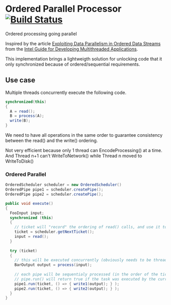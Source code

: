 # Ordered Parallel Processor [![Build Status](https://travis-ci.org/Ullink/ordered-parallel-processor.svg?branch=master)](https://travis-ci.org/Ullink/ordered-parallel-processor)
Ordered processing going parallel

Inspired by the article [Exploiting Data Parallelism in Ordered Data Streams](https://software.intel.com/en-us/articles/exploiting-data-parallelism-in-ordered-data-streams)
from the [Intel Guide for Developing Multithreaded Applications](https://software.intel.com/en-us/articles/intel-guide-for-developing-multithreaded-applications).

This implementation brings a lightweigth solution for unlocking code that it only synchronized because of ordered/sequential requirements.

## Use case

Multiple threads concurrently execute the following code.

```java
synchronized(this)
{
  A = read();
  B = process(A);
  write(B);
}
```

We need to have all operations in the same order to guarantee consistency between the read() and the write() ordering.

Not very efficient because only 1 thread can EncodeProcessing() at a time.
And Thread n+1 can't WriteToNetwork() while Thread n moved to WriteToDisk()

### Ordered Parallel

```java
OrderedScheduler scheduler = new OrderedScheduler()
OrderedPipe pipe1 = scheduler.createPipe();
OrderedPipe pipe2 = scheduler.createPipe();

public void execute()
{
  FooInput input;
  synchronized (this)
  {
    // ticket will "record" the ordering of read() calls, and use it to guarantee same write() ordering
    ticket = scheduler.getNextTicket();
    input = read();
  }
  
  try (ticket)
  {
    // this will be executed concurrently (obviously needs to be thread-safe)
    BarOutput output = process(input);
    
    // each pipe will be sequentialy processed (in the order of the ticket)
    // pipe.run() will return true if the task was executed by the current thread, and false if it will be executed by another thread
    pipe1.run(ticket, () => { write1(output); } );
    pipe2.run(ticket, () => { write2(output); } );
  }
}
```
